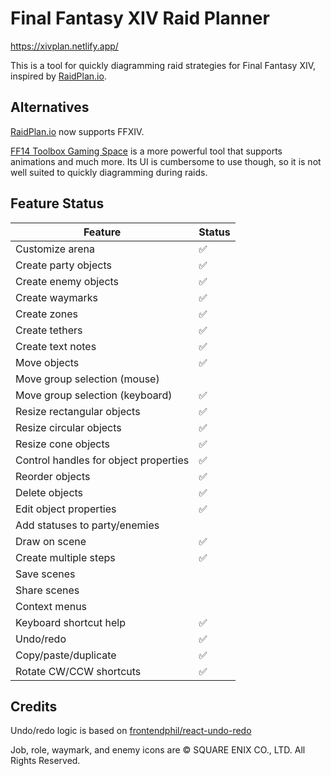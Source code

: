 # Final Fantasy XIV Raid Planner

https://xivplan.netlify.app/

This is a tool for quickly diagramming raid strategies for Final Fantasy XIV,
inspired by [RaidPlan.io](https://raidplan.io).

## Alternatives

[RaidPlan.io](https://raidplan.io/ffxiv) now supports FFXIV.

[FF14 Toolbox Gaming Space](https://ff14.toolboxgaming.space) is a more powerful
tool that supports animations and much more. Its UI is cumbersome to use though,
so it is not well suited to quickly diagramming during raids.

## Feature Status

| Feature                               | Status |
| ------------------------------------- | ------ |
| Customize arena                       | ✅     |
| Create party objects                  | ✅     |
| Create enemy objects                  | ✅     |
| Create waymarks                       | ✅     |
| Create zones                          | ✅     |
| Create tethers                        | ✅     |
| Create text notes                     | ✅     |
| Move objects                          | ✅     |
| Move group selection (mouse)          |        |
| Move group selection (keyboard)       | ✅     |
| Resize rectangular objects            | ✅     |
| Resize circular objects               | ✅     |
| Resize cone objects                   | ✅     |
| Control handles for object properties | ✅     |
| Reorder objects                       | ✅     |
| Delete objects                        | ✅     |
| Edit object properties                | ✅     |
| Add statuses to party/enemies         |        |
| Draw on scene                         | ✅     |
| Create multiple steps                 | ✅     |
| Save scenes                           |        |
| Share scenes                          |        |
| Context menus                         |        |
| Keyboard shortcut help                | ✅     |
| Undo/redo                             | ✅     |
| Copy/paste/duplicate                  | ✅     |
| Rotate CW/CCW shortcuts               | ✅     |

## Credits

Undo/redo logic is based on [frontendphil/react-undo-redo](https://github.com/frontendphil/react-undo-redo)

Job, role, waymark, and enemy icons are © SQUARE ENIX CO., LTD. All Rights Reserved.
